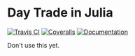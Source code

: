 # Day Trade in Julia

[![Travis CI](https://img.shields.io/travis/CiDAMO/DayTrade.jl.svg?style=flat-square&logo=travis)](https://travis-ci.org/CiDAMO/DayTrade.jl)
[![Coveralls](https://img.shields.io/coveralls/CiDAMO/DayTrade.jl.svg?style=flat-square&logo=coveralls)]()
[![Documentation](https://img.shields.io/badge/docs-dev-blue.svg?style=flat-square)](https://cidamo.com.br/DayTrade.jl.jl/dev/)

Don't use this yet.